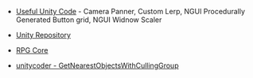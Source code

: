 * [Useful Unity Code](https://github.com/Niquillas/UsefulUnityCode) - Camera Panner, Custom Lerp, NGUI Procedurally Generated Button grid, NGUI Widnow Scaler

* [Unity Repository](https://github.com/hu243285237/UnityRepository)

* [RPG Core](https://github.com/Fydar/RPGCore)

* [unitycoder - GetNearestObjectsWithCullingGroup](https://github.com/unitycoder/GetNearestObjectsWithCullingGroup)
